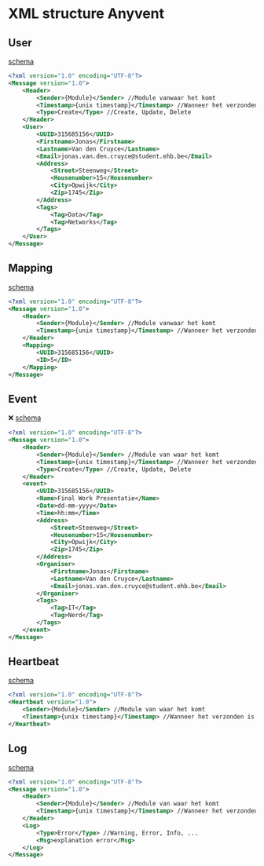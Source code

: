 # XML structure Anyvent
## User
[schema](https://raw.githubusercontent.com/Anyvent/XSD/master/general_user.xsd)
```xml
<?xml version="1.0" encoding="UTF-8"?>
<Message version="1.0">
	<Header>
		<Sender>{Module}</Sender> //Module vanwaar het komt
		<Timestamp>{unix timestamp}</Timestamp> //Wanneer het verzonden is
		<Type>Create</Type> //Create, Update, Delete
	</Header>
	<User>
		<UUID>315685156</UUID>
		<Firstname>Jonas</Firstname>
		<Lastname>Van den Cruyce</Lastname>
		<Email>jonas.van.den.cruyce@student.ehb.be</Email>
		<Address>
			<Street>Steenweg</Street>
			<Housenumber>15</Housenumber>
			<City>Opwijk</City>
			<Zip>1745</Zip>
		</Address>
		<Tags>
			<Tag>Data</Tag>
			<Tag>Networks</Tag>
		</Tags>
	</User>
</Message>
```

## Mapping
[schema](https://raw.githubusercontent.com/Anyvent/XSD/master/mapping.xsd)
```xml
<?xml version="1.0" encoding="UTF-8"?>
<Message version="1.0">
	<Header>
		<Sender>{Module}</Sender> //Module vanwaar het komt
		<Timestamp>{unix timestamp}</Timestamp> //Wanneer het verzonden is
	</Header>
	<Mapping>
		<UUID>315685156</UUID>
		<ID>5</ID>
	</Mapping>
</Message>
```

## Event
❌ [schema](https://raw.githubusercontent.com/Anyvent/XSD/master/event.xsd)
```xml
<?xml version="1.0" encoding="UTF-8"?>
<Message version="1.0">
	<Header>
		<Sender>{Module}</Sender> //Module van waar het komt
		<Timestamp>{unix timestamp}</Timestamp> //Wanneer het verzonden is
		<Type>Create</Type> //Create, Update, Delete
	</Header>
	<event>
		<UUID>315685156</UUID>
		<Name>Final Work Presentatie</Name>
		<Date>dd-mm-yyyy</Date>
		<Time>hh:mm</Time>
		<Address>
			<Street>Steenweg</Street>
			<Housenumber>15</Housenumber>
			<City>Opwijk</City>
			<Zip>1745</Zip>
		</Address>
		<Organiser>
			<Firstname>Jonas</Firstname>
			<Lastname>Van den Cruyce</Lastname>
			<Email>jonas.van.den.cruyce@student.ehb.be</Email>
		</Organiser>
		<Tags>
			<Tag>IT</Tag>
			<Tag>Nerd</Tag>
		</Tags>
	</event>
</Message>
```

## Heartbeat
[schema](https://raw.githubusercontent.com/Anyvent/XSD/master/heartbeat.xsd)
```xml
<?xml version="1.0" encoding="UTF-8"?>
<Heartbeat version="1.0">
	<Sender>{Module}</Sender> //Module van waar het komt
	<Timestamp>{unix timestamp}</Timestamp> //Wanneer het verzonden is
</Heartbeat>
```

## Log
[schema](https://raw.githubusercontent.com/Anyvent/XSD/master/logging.xsd)
```xml
<?xml version="1.0" encoding="UTF-8"?>
<Message version="1.0">
	<Header>
		<Sender>{Module}</Sender> //Module van waar het komt
		<Timestamp>{unix timestamp}</Timestamp> //Wanneer het verzonden is
	</Header>
	<Log>
		<Type>Error</Type> //Warning, Error, Info, ...
		<Msg>explanation error</Msg>
	</Log>
</Message>
```
